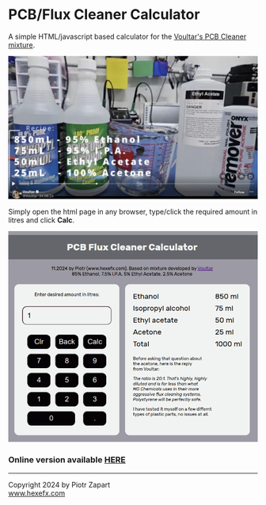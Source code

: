 # PCB/Flux Cleaner Calculator  
A simple HTML/javascript based calculator for the [Voultar's PCB Cleaner mixture](https://x.com/Voultar/status/1805349278438588773 "DIY PCB FLux Cleaner").  

![alt text][pic1]  

Simply open the html page in any browser, type/click the required amount in litres and click **Calc**.  

![alt text][pic2]  

### Online version available [HERE](https://hexeguitar.github.io/FluxCleanCalc/FluxCleanCalc.html "PCB Flux Cleaner Calculator")  

---
Copyright 2024 by Piotr Zapart  
www.hexefx.com

[pic1]: PCBcleaner.jpg "Voultar's mixture'"
[pic2]: interface.png "web interface"
